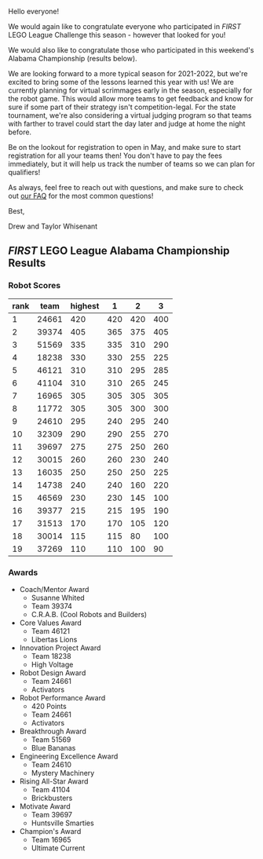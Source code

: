 Hello everyone!

We would again like to congratulate everyone who participated in *FIRST* LEGO League Challenge this season - however that looked for you!

We would also like to congratulate those who participated in this weekend's Alabama Championship (results below).

We are looking forward to a more typical season for 2021-2022, but we're excited to bring some of the lessons learned this year with us! We are currently planning for virtual scrimmages early in the season, especially for the robot game. This would allow more teams to get feedback and know for sure if some part of their strategy isn't competition-legal. For the state tournament, we're also considering a virtual judging program so that teams with farther to travel could start the day later and judge at home the night before.

Be on the lookout for registration to open in May, and make sure to start registration for all your teams then! You don't have to pay the fees immediately, but it will help us track the number of teams so we can plan for qualifiers!

As always, feel free to reach out with questions, and make sure to check out [our FAQ](https://github.com/drewwhis/first-in-alabama/wiki/Frequently-Asked-Questions) for the most common questions!

Best,

Drew and Taylor Whisenant

## *FIRST* LEGO League Alabama Championship Results

### Robot Scores

| rank | team  | highest | 1   | 2   | 3   |
| ---- | ----- | ------- | --- | --- | --- |
|  1   | 24661 | 420     | 420 | 420 | 400 |
|  2   | 39374 | 405     | 365 | 375 | 405 |
|  3   | 51569 | 335     | 335 | 310 | 290 |
|  4   | 18238 | 330     | 330 | 255 | 225 |
|  5   | 46121 | 310     | 310 | 295 | 285 |
|  6   | 41104 | 310     | 310 | 265 | 245 |
|  7   | 16965 | 305     | 305 | 305 | 305 |
|  8   | 11772 | 305     | 305 | 300 | 300 |
|  9   | 24610 | 295     | 240 | 295 | 240 |
| 10   | 32309 | 290     | 290 | 255 | 270 |
| 11   | 39697 | 275     | 275 | 250 | 260 |
| 12   | 30015 | 260     | 260 | 230 | 240 |
| 13   | 16035 | 250     | 250 | 250 | 225 |
| 14   | 14738 | 240     | 240 | 160 | 220 |
| 15   | 46569 | 230     | 230 | 145 | 100 |
| 16   | 39377 | 215     | 215 | 195 | 190 |
| 17   | 31513 | 170     | 170 | 105 | 120 |
| 18   | 30014 | 115     | 115 |  80 | 100 |
| 19   | 37269 | 110     | 110 | 100 |  90 |

### Awards

- Coach/Mentor Award
  - Susanne Whited
  - Team 39374
  - C.R.A.B. (Cool Robots and Builders)
- Core Values Award
  - Team 46121
  - Libertas Lions
- Innovation Project Award
  - Team 18238
  - High Voltage
- Robot Design Award
  - Team 24661
  - Activators
- Robot Performance Award
  - 420 Points
  - Team 24661
  - Activators
- Breakthrough Award
  - Team 51569
  - Blue Bananas
- Engineering Excellence Award
  - Team 24610 
  - Mystery Machinery
- Rising All-Star Award
  - Team 41104
  - Brickbusters
- Motivate Award
  - Team 39697
  - Huntsville Smarties
- Champion's Award
  - Team 16965
  - Ultimate Current